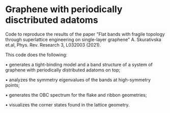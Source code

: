 # Graphene with periodically disctributed adatoms

Code to reproduce the results of the paper "Flat bands with fragile topology through superlattice engineering on single-layer graphene"
A. Skurativska et.al, Phys. Rev. Research 3, L032003 (2021).

This code does the following:

• generates a tight-binding model and a band structure of a system of graphene with periodically distributed adatoms on top;

• analyzes the symmetry eigenvalues of the bands at high-symmetry points;

• generates the OBC spectrum for the flake and ribbon geometries;

• visualizes the corner states found in the lattice geometry. 

